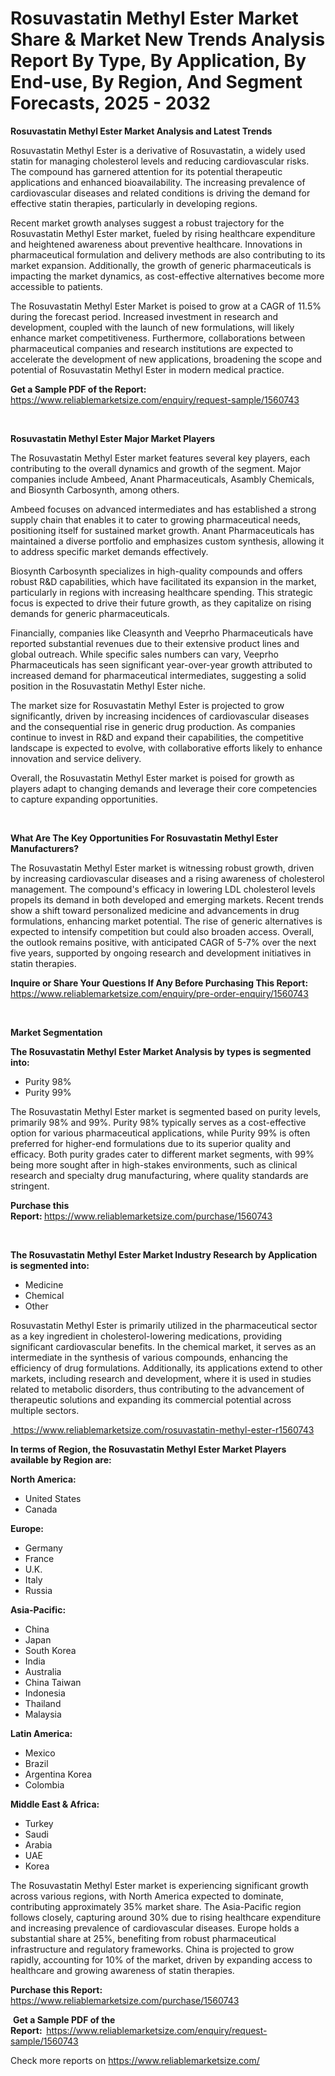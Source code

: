 <p><h1>Rosuvastatin Methyl Ester Market Share & Market New Trends Analysis Report By Type, By Application, By End-use, By Region, And Segment Forecasts, 2025 - 2032</h1></p><p><strong>Rosuvastatin Methyl Ester Market Analysis and Latest Trends</strong></p>
<p><p>Rosuvastatin Methyl Ester is a derivative of Rosuvastatin, a widely used statin for managing cholesterol levels and reducing cardiovascular risks. The compound has garnered attention for its potential therapeutic applications and enhanced bioavailability. The increasing prevalence of cardiovascular diseases and related conditions is driving the demand for effective statin therapies, particularly in developing regions.</p><p>Recent market growth analyses suggest a robust trajectory for the Rosuvastatin Methyl Ester market, fueled by rising healthcare expenditure and heightened awareness about preventive healthcare. Innovations in pharmaceutical formulation and delivery methods are also contributing to its market expansion. Additionally, the growth of generic pharmaceuticals is impacting the market dynamics, as cost-effective alternatives become more accessible to patients.</p><p>The Rosuvastatin Methyl Ester Market is poised to grow at a CAGR of 11.5% during the forecast period. Increased investment in research and development, coupled with the launch of new formulations, will likely enhance market competitiveness. Furthermore, collaborations between pharmaceutical companies and research institutions are expected to accelerate the development of new applications, broadening the scope and potential of Rosuvastatin Methyl Ester in modern medical practice.</p></p>
<p><strong>Get a Sample PDF of the Report:&nbsp;</strong> <a href="https://www.reliablemarketsize.com/enquiry/request-sample/1560743?utm_campaign=1835&utm_medium=2&utm_source=Github&utm_content=ia&utm_term=02042025&utm_id=rosuvastatin-methyl-ester">https://www.reliablemarketsize.com/enquiry/request-sample/1560743</a></p>
<p>&nbsp;</p>
<p><strong>Rosuvastatin Methyl Ester Major Market Players</strong></p>
<p><p>The Rosuvastatin Methyl Ester market features several key players, each contributing to the overall dynamics and growth of the segment. Major companies include Ambeed, Anant Pharmaceuticals, Asambly Chemicals, and Biosynth Carbosynth, among others. </p><p>Ambeed focuses on advanced intermediates and has established a strong supply chain that enables it to cater to growing pharmaceutical needs, positioning itself for sustained market growth. Anant Pharmaceuticals has maintained a diverse portfolio and emphasizes custom synthesis, allowing it to address specific market demands effectively.</p><p>Biosynth Carbosynth specializes in high-quality compounds and offers robust R&D capabilities, which have facilitated its expansion in the market, particularly in regions with increasing healthcare spending. This strategic focus is expected to drive their future growth, as they capitalize on rising demands for generic pharmaceuticals.</p><p>Financially, companies like Cleasynth and Veeprho Pharmaceuticals have reported substantial revenues due to their extensive product lines and global outreach. While specific sales numbers can vary, Veeprho Pharmaceuticals has seen significant year-over-year growth attributed to increased demand for pharmaceutical intermediates, suggesting a solid position in the Rosuvastatin Methyl Ester niche.</p><p>The market size for Rosuvastatin Methyl Ester is projected to grow significantly, driven by increasing incidences of cardiovascular diseases and the consequential rise in generic drug production. As companies continue to invest in R&D and expand their capabilities, the competitive landscape is expected to evolve, with collaborative efforts likely to enhance innovation and service delivery.</p><p>Overall, the Rosuvastatin Methyl Ester market is poised for growth as players adapt to changing demands and leverage their core competencies to capture expanding opportunities.</p></p>
<p>&nbsp;</p>
<p><strong>What Are The Key Opportunities For Rosuvastatin Methyl Ester Manufacturers?</strong></p>
<p><p>The Rosuvastatin Methyl Ester market is witnessing robust growth, driven by increasing cardiovascular diseases and a rising awareness of cholesterol management. The compound's efficacy in lowering LDL cholesterol levels propels its demand in both developed and emerging markets. Recent trends show a shift toward personalized medicine and advancements in drug formulations, enhancing market potential. The rise of generic alternatives is expected to intensify competition but could also broaden access. Overall, the outlook remains positive, with anticipated CAGR of 5-7% over the next five years, supported by ongoing research and development initiatives in statin therapies.</p></p>
<p><strong>Inquire or Share Your Questions If Any Before Purchasing This Report:</strong> <a href="https://www.reliablemarketsize.com/enquiry/pre-order-enquiry/1560743?utm_campaign=1835&utm_medium=2&utm_source=Github&utm_content=ia&utm_term=02042025&utm_id=rosuvastatin-methyl-ester">https://www.reliablemarketsize.com/enquiry/pre-order-enquiry/1560743</a></p>
<p>&nbsp;</p>
<p><strong>Market Segmentation</strong></p>
<p><strong>The Rosuvastatin Methyl Ester Market Analysis by types is segmented into:</strong></p>
<p><ul><li>Purity 98%</li><li>Purity 99%</li></ul></p>
<p><p>The Rosuvastatin Methyl Ester market is segmented based on purity levels, primarily 98% and 99%. Purity 98% typically serves as a cost-effective option for various pharmaceutical applications, while Purity 99% is often preferred for higher-end formulations due to its superior quality and efficacy. Both purity grades cater to different market segments, with 99% being more sought after in high-stakes environments, such as clinical research and specialty drug manufacturing, where quality standards are stringent.</p></p>
<p><strong>Purchase this Report:&nbsp;</strong><a href="https://www.reliablemarketsize.com/purchase/1560743?utm_campaign=1835&utm_medium=2&utm_source=Github&utm_content=ia&utm_term=02042025&utm_id=rosuvastatin-methyl-ester">https://www.reliablemarketsize.com/purchase/1560743</a></p>
<p>&nbsp;</p>
<p><strong>The Rosuvastatin Methyl Ester Market Industry Research by Application is segmented into:</strong></p>
<p><ul><li>Medicine</li><li>Chemical</li><li>Other</li></ul></p>
<p><p>Rosuvastatin Methyl Ester is primarily utilized in the pharmaceutical sector as a key ingredient in cholesterol-lowering medications, providing significant cardiovascular benefits. In the chemical market, it serves as an intermediate in the synthesis of various compounds, enhancing the efficiency of drug formulations. Additionally, its applications extend to other markets, including research and development, where it is used in studies related to metabolic disorders, thus contributing to the advancement of therapeutic solutions and expanding its commercial potential across multiple sectors.</p></p>
<p><a href="https://www.reliablemarketsize.com/rosuvastatin-methyl-ester-r1560743?utm_campaign=1835&utm_medium=2&utm_source=Github&utm_content=ia&utm_term=02042025&utm_id=rosuvastatin-methyl-ester">&nbsp;https://www.reliablemarketsize.com/rosuvastatin-methyl-ester-r1560743</a></p>
<p><strong>In terms of Region, the Rosuvastatin Methyl Ester Market Players available by Region are:</strong></p>
<p>
    <p> <strong> North America: </strong>
        <ul>
            <li>United States</li>
            <li>Canada</li>
        </ul>
        </p> 
    <p> <strong> Europe: </strong>
        <ul>
            <li>Germany</li>
            <li>France</li>
            <li>U.K.</li>
            <li>Italy</li>
            <li>Russia</li>
        </ul>
        </p> 
    <p> <strong> Asia-Pacific: </strong>
        <ul>
            <li>China</li>
            <li>Japan</li>
            <li>South Korea</li>
            <li>India</li>
            <li>Australia</li>
            <li>China Taiwan</li>
            <li>Indonesia</li>
            <li>Thailand</li>
            <li>Malaysia</li>
        </ul>
        </p> 
    <p> <strong> Latin America: </strong>
        <ul>
            <li>Mexico</li>
            <li>Brazil</li>
            <li>Argentina Korea</li>
            <li>Colombia</li>
        </ul>
        </p> 
    <p> <strong> Middle East & Africa: </strong>
        <ul>
            <li>Turkey</li>
            <li>Saudi</li>
            <li>Arabia</li>
            <li>UAE</li>
            <li>Korea</li>
        </ul>
    </p>
    </p>
<p><p>The Rosuvastatin Methyl Ester market is experiencing significant growth across various regions, with North America expected to dominate, contributing approximately 35% market share. The Asia-Pacific region follows closely, capturing around 30% due to rising healthcare expenditure and increasing prevalence of cardiovascular diseases. Europe holds a substantial share at 25%, benefiting from robust pharmaceutical infrastructure and regulatory frameworks. China is projected to grow rapidly, accounting for 10% of the market, driven by expanding access to healthcare and growing awareness of statin therapies.</p></p>
<p><strong>Purchase this Report: </strong><a href="https://www.reliablemarketsize.com/purchase/1560743?utm_campaign=1835&utm_medium=2&utm_source=Github&utm_content=ia&utm_term=02042025&utm_id=rosuvastatin-methyl-ester">https://www.reliablemarketsize.com/purchase/1560743</a></p>
<p>&nbsp;<strong>Get a Sample PDF of the Report:&nbsp;&nbsp;</strong><a href="https://www.reliablemarketsize.com/enquiry/request-sample/1560743?utm_campaign=1835&utm_medium=2&utm_source=Github&utm_content=ia&utm_term=02042025&utm_id=rosuvastatin-methyl-ester">https://www.reliablemarketsize.com/enquiry/request-sample/1560743</a></p>
<p><strong></strong></p>
<p>Check more reports on <a href="https://www.reliablemarketsize.com/?utm_campaign=1835&utm_medium=2&utm_source=Github&utm_content=ia&utm_term=02042025&utm_id=rosuvastatin-methyl-ester">https://www.reliablemarketsize.com/</a></p>
